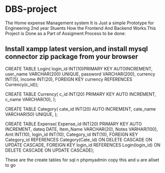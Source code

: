 # DBS-project
The Home expense Management system
It is Just a simple Prototype for Engineering 2nd year Stuents How the  Frontend And Backend Works.This Project is Done as a Part of Assigment
Process to be done:
## Install xampp latest version,and install mysql connector zip package from your browser
CREATE TABLE Login(
  login_id INT(10)PRIMARY KEY AUTOINCREMENT,
  user_name VARCHAR(200) UNIQUE,
  password VARCHAR(200),
  currency INT(5),
  income INT(20),
  FOREIGN KEY currency REFERENCES Currency(c_id));
  
CREATE TABLE Currency(
    c_id INT(20) PRIMARY KEY AUTO INCREMENT,
    c_name VARCHAR(10),
    );

CREATE TABLE Category(
  cate_id INT(20) AUTO INCREMENT,
  cate_name VARCHAR(50) UNIQUE,
  );

CREATE TABLE Expense(
  Expense_id INT(20) PRIMARY KEY AUTO INCREMENT,
  dateq DATE,
  Item_Name VARCHAR(20),
  Notes VARHAR(100),
  Amt INT(10),
  login_id INT(10),
  Category_id INT(10),
  FOREIGN KEY Category_id REFERENCES Category(Cate_id) ON DELETE CASCADE ON UPDATE CASCADE,
  FOREIGN KEY login_id REFERENCES Login(login_id) ON DELETE CASCADE ON UPDATE CASCADE);
  
These are the create tables for sql n phpmyadmin copy this and u are allset to go
